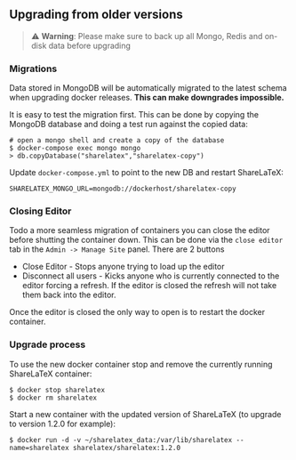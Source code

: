 ## Upgrading from older versions

> ⚠️ **Warning**: Please make sure to back up all Mongo, Redis and on-disk data before upgrading

### Migrations

Data stored in MongoDB will be automatically migrated to the latest schema when upgrading docker releases. **This can make downgrades impossible.** 

It is easy to test the migration first. This can be done by copying the MongoDB database and doing a test run against the copied data:

```shell
# open a mongo shell and create a copy of the database
$ docker-compose exec mongo mongo
> db.copyDatabase("sharelatex","sharelatex-copy")
```

Update `docker-compose.yml` to point to the new DB and restart ShareLaTeX:

```
SHARELATEX_MONGO_URL=mongodb://dockerhost/sharelatex-copy
```

### Closing Editor

Todo a more seamless migration of containers you can close the editor before shutting the container down. This can be done via the `close editor` tab in the `Admin -> Manage Site` panel. There are 2 buttons

* Close Editor - Stops anyone trying to load up the editor
* Disconnect all users - Kicks anyone who is currently connected to the editor forcing a refresh. If the editor is closed the refresh will not take them back into the editor.

Once the editor is closed the only way to open is to restart the docker container.

### Upgrade process

To use the new docker container stop and remove the currently running ShareLaTeX container:

```
$ docker stop sharelatex
$ docker rm sharelatex
```

Start a new container with the updated version of ShareLaTeX (to upgrade to version 1.2.0 for example):

```
$ docker run -d -v ~/sharelatex_data:/var/lib/sharelatex --name=sharelatex sharelatex/sharelatex:1.2.0
```